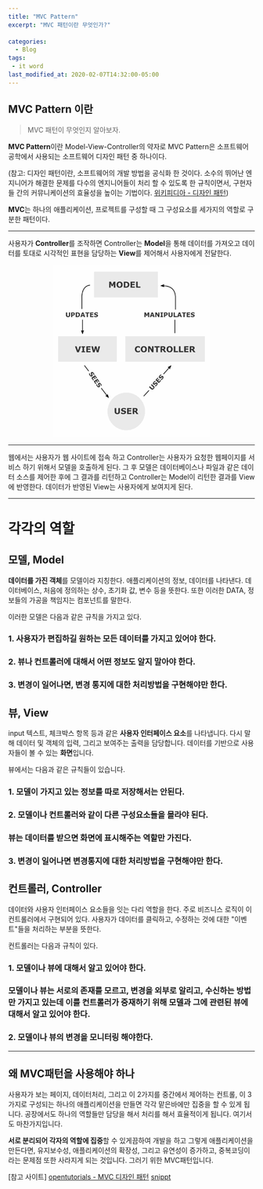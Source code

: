 ```yaml
---
title: "MVC Pattern" 
excerpt: "MVC 패턴이란 무엇인가?"

categories:
  - Blog
tags:
 - it word
last_modified_at: 2020-02-07T14:32:00-05:00
---
```


MVC Pattern 이란
----------------

> MVC 패턴이 무엇인지 알아보자.

**MVC Pattern**이란 Model-View-Controller의 약자로 MVC Pattern은 소프트웨어 공학에서 사용되는 소프트웨어 디자인 패턴 중 하나이다.

(참고: 디자인 패턴이란, 소프트웨어의 개발 방법을 공식화 한 것이다. 소수의 뛰어난 엔지니어가 해결한 문제를 다수의 엔지니어들이 처리 할 수 있도록 한 규칙이면서, 구현자들 간의 커뮤니케이션의 효율성을 높이는 기법이다. [위키피디아 - 디자인 패턴](https://ko.wikipedia.org/wiki/%EB%94%94%EC%9E%90%EC%9D%B8_%ED%8C%A8%ED%84%B4)\)

**MVC**는 하나의 애플리케이션, 프로젝트를 구성할 때 그 구성요소를 세가지의 역할로 구분한 패턴이다.

---

사용자가 **Controller**를 조작하면 Controller는 **Model**을 통해 데이터를 가져오고 데이터를 토대로 시각적인 표현을 담당하는 **View**를 제어해서 사용자에게 전달한다.

<center><img src="/assets/images/mvc.png" onclick="location='https://opentutorials.org/course/697/3828'"></center>

---

웹에서는 사용자가 웹 사이트에 접속 하고 Controller는 사용자가 요청한 웹페이지를 서비스 하기 위해서 모델을 호출하게 된다. 그 후 모델은 데이터베이스나 파일과 같은 데이터 소스를 제어한 후에 그 결과를 리턴하고 Controller는 Model이 리턴한 결과를 View에 반영한다. 데이터가 반영된 View는 사용자에게 보여지게 된다.

---

# 각각의 역할  

## 모델, Model

**데이터를 가진 객체**를 모델이라 지칭한다. 애플리케이션의 정보, 데이터를 나타낸다. 데이터베이스, 처음에 정의하는 상수, 초기화 값, 변수 등을 뜻한다. 또한 이러한 DATA, 정보들의 가공을 책임지는 컴포넌트를 말한다.

이러한 모델은 다음과 같은 규칙을 가지고 있다.

### 1. 사용자가 편집하길 원하는 모든 데이터를 가지고 있어야 한다.  

### 2. 뷰나 컨트롤러에 대해서 어떤 정보도 알지 말아야 한다.  
  
### 3. 변경이 일어나면, 변경 통지에 대한 처리방법을 구현해야만 한다.

## 뷰, View

input 텍스트, 체크박스 항목 등과 같은 **사용자 인터페이스 요소**를 나타냅니다. 다시 말해 데이터 및 객체의 입력, 그리고 보여주는 출력을 담당합니다. 데이터를 기반으로 사용자들이 볼 수 있는 **화면**입니다.

뷰에서는 다음과 같은 규칙들이 있습니다.

### 1. 모델이 가지고 있는 정보를 따로 저장해서는 안된다.  

### 2. 모델이나 컨트롤러와 같이 다른 구성요소들을 몰라야 된다.  

### 뷰는 데이터를 받으면 화면에 표시해주는 역할만 가진다.  

### 3. 변경이 일어나면 변경통지에 대한 처리방법을 구현해야만 한다.    


## 컨트롤러, Controller

데이터와 사용자 인터페이스 요소들을 잇는 다리 역할을 한다. 주로 비즈니스 로직이 이 컨트롤러에서 구현되어 있다. 사용자가 데이터를 클릭하고, 수정하는 것에 대한 "이벤트"들을 처리하는 부분을 뜻한다.

컨트롤러는 다음과 규칙이 있다.

### 1. 모델이나 뷰에 대해서 알고 있어야 한다.  

### 모델이나 뷰는 서로의 존재를 모르고, 변경을 외부로 알리고, 수신하는 방법만 가지고 있는데 이를 컨트롤러가 중재하기 위해 모델과 그에 관련된 뷰에 대해서 알고 있어야 한다.  

### 2. 모델이나 뷰의 변경을 모니터링 해야한다.  

---

## 왜 MVC패턴을 사용해야 하나

사용자가 보는 페이지, 데이터처리, 그리고 이 2가지를 중간에서 제어하는 컨트롤, 이 3가지로 구성되는 하나의 애플리케이션을 만들면 각각 맡은바에만 집중을 할 수 있게 됩니다. 공장에서도 하나의 역할들만 담당을 해서 처리를 해서 효율적이게 됩니다. 여기서도 마찬가지입니다.

**서로 분리되어 각자의 역할에 집중**할 수 있게끔하여 개발을 하고 그렇게 애플리케이션을 만든다면, 유지보수성, 애플리케이션의 확장성, 그리고 유연성이 증가하고, 중복코딩이라는 문제점 또한 사라지게 되는 것입니다. 그러기 위한 MVC패턴입니다.

[참고 사이트]
[opentutorials - MVC 디자인 패턴](https://opentutorials.org/course/697/3828)
[snippt](https://bsnippet.tistory.com/13)
